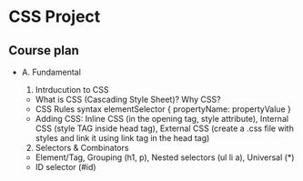 # CSS Project

## Course plan

- A. Fundamental

  1. Intrducution to CSS

  - What is CSS (Cascading Style Sheet)? Why CSS?
  - CSS Rules syntax
  elementSelector {
    propertyName: propertyValue
  }
  - Adding CSS: Inline CSS (in the opening tag, style attribute), Internal CSS (style TAG inside head tag), External CSS (create a .css file with styles and link it using link tag in the head tag)

  2. Selectors & Combinators

  - Element/Tag, Grouping (h1, p), Nested selectors (ul li a), Universal (*)
  - ID selector (#id)

